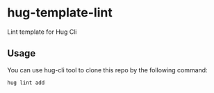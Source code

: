 # hug-template-lint

Lint template for Hug Cli

## Usage

You can use hug-cli tool to clone this repo by the following command:

```bash
hug lint add
```

